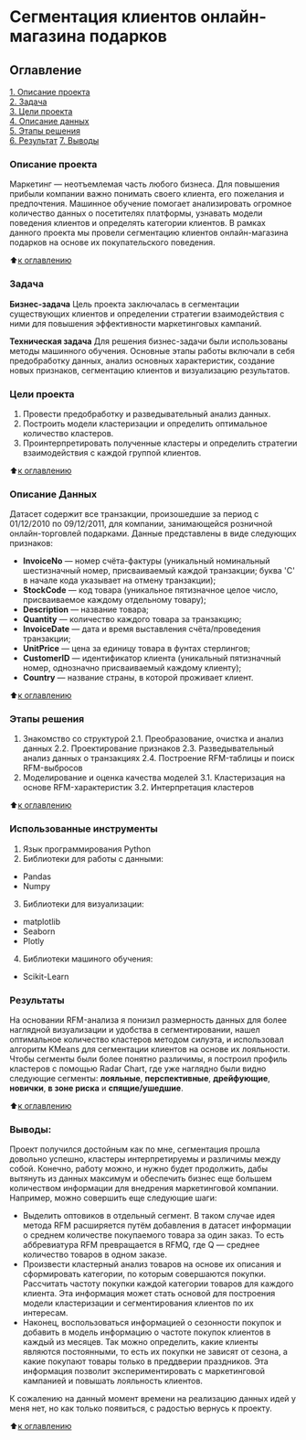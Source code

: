 # Сегментация клиентов онлайн-магазина подарков

## Оглавление  
[1. Описание проекта](https://github.com/KarpovGm/Project-6_E-Commerce-segmentation/README.md#Описание-проекта)  
[2. Задача](https://github.com/KarpovGm/Project-6_E-Commerce-segmentation/README.md#Задача)  
[3. Цели проекта](https://github.com/KarpovGm/Project-6_E-Commerce-segmentation/README.md#Цели-проекта)  
[4. Описание данных](https://github.com/KarpovGm/Project-6_E-Commerce-segmentation/README.md#Описание-данных)  
[5. Этапы решения](https://github.com/KarpovGm/Project-6_E-Commerce-segmentation/README.md#Этапы-решения)    
[6. Результат](https://github.com/KarpovGm/Project-6_E-Commerce-segmentation/README.md#Результат) 
[7. Выводы](https://github.com/KarpovGm/Project-6_E-Commerce-segmentation/README.md#Выводы) 

### Описание проекта    

Маркетинг — неотъемлемая часть любого бизнеса. Для повышения прибыли компании важно понимать своего клиента, его пожелания и предпочтения. Машинное обучение помогает анализировать огромное количество данных о посетителях платформы, узнавать модели поведения клиентов и определять категории клиентов. В рамках данного проекта мы провели сегментацию клиентов онлайн-магазина подарков на основе их покупательского поведения.

:arrow_up:[к оглавлению](https://github.com/KarpovGm/Project-6_E-Commerce-segmentation/README.md#Оглавление)


### Задача  

**Бизнес-задача**
Цель проекта заключалась в сегментации существующих клиентов и определении стратегии взаимодействия с ними для повышения эффективности маркетинговых кампаний.

**Техническая задача**
Для решения бизнес-задачи были использованы методы машинного обучения. Основные этапы работы включали в себя предобработку данных, анализ основных характеристик, создание новых признаков, сегментацию клиентов и визуализацию результатов.



### Цели проекта

1. Провести предобработку и разведывательный анализ данных.
2. Построить модели кластеризации и определить оптимальное количество кластеров.
3. Проинтерпретировать полученные кластеры и определить стратегии взаимодействия с каждой группой клиентов.
  
:arrow_up:[к оглавлению](https://github.com/KarpovGm/Project-6_E-Commerce-segmentation/README.md#Оглавление)


### Описание Данных  

Датасет содержит все транзакции, произошедшие за период с 01/12/2010 по 09/12/2011, для компании, занимающейся розничной онлайн-торговлей подарками. Данные представлены в виде следующих признаков:

* **InvoiceNo** — номер счёта-фактуры (уникальный номинальный шестизначный номер, присваиваемый каждой транзакции; буква 'C' в начале кода указывает на отмену транзакции);
* **StockCode** — код товара (уникальное пятизначное целое число, присваиваемое каждому отдельному товару);
* **Description** — название товара;
* **Quantity** — количество каждого товара за транзакцию;
* **InvoiceDate** — дата и время выставления счёта/проведения транзакции;
* **UnitPrice** — цена за единицу товара в фунтах стерлингов;
* **CustomerID** — идентификатор клиента (уникальный пятизначный номер, однозначно присваиваемый каждому клиенту);
* **Country** — название страны, в которой проживает клиент.

:arrow_up:[к оглавлению](https://github.com/KarpovGm/Project-6_E-Commerce-segmentation/README.md#Оглавление)


### Этапы решения  

1. Знакомство со структурой
2.1. Преобразование, очистка и анализ данных
2.2. Проектирование признаков
2.3. Разведывательный анализ данных о транзакциях
2.4. Построение RFM-таблицы и поиск RFM-выбросов
3. Моделирование и оценка качества моделей
3.1. Кластеризация на основе RFM-характеристик
3.2. Интерпретация кластеров

:arrow_up:[к оглавлению](https://github.com/KarpovGm/Project-6_E-Commerce-segmentation/README.md#Оглавление)

### Использованные инструменты

1. Язык программирования Python
2. Библиотеки для работы с данными: 
* Pandas
* Numpy
3. Библиотеки для визуализации:
* matplotlib
* Seaborn
* Plotly
4. Библиотеки машиного обучения:
* Scikit-Learn

### Результаты
На основании RFM-анализа я понизил размерность данных для более наглядной визуализации и удобства в сегментировании, нашел оптимальное количество кластеров методом силуэта, и использовал алгоритм KMeans для сегментации клиентов на основе их лояльности. Чтобы сегменты были более понятно различимы, я построил профиль кластеров с помощью Radar Chart, где уже наглядно были видно следующие сегменты: **лояльные**, **перспективные**, **дрейфующие**, **новички**, **в зоне риска** и **спящие/ушедшие**.

:arrow_up:[к оглавлению](https://github.com/KarpovGm/Project-6_E-Commerce-segmentation/README.md#Оглавление)


### Выводы:  

Проект получился достойным как по мне, сегментация прошла довольно успешно, кластеры интерпретируемы и различимы между собой. Конечно, работу можно, и нужно будет продолжить, дабы вытянуть из данных максимум и обеспечить бизнес еще большем количеством информации для внедрения маркетинговой компании. Например, можно совершить еще следующие шаги:

* Выделить оптовиков в отдельный сегмент. В таком случае идея метода RFM расширяется путём добавления в датасет информации о среднем количестве покупаемого товара за один заказ. То есть аббревиатура RFM превращается в RFMQ, где Q — среднее количество товаров в одном заказе.
* Произвести кластерный анализ товаров на основе их описания и сформировать категории, по которым совершаются покупки.
Рассчитать частоту покупки каждой категории товаров для каждого клиента. Эта информация может стать основой для построения модели кластеризации и сегментирования клиентов по их интересам.
* Наконец, воспользоваться информацией о сезонности покупок и добавить в модель информацию о частоте покупок клиентов в каждый из месяцев. Так можно определить, какие клиенты являются постоянными, то есть их покупки не зависят от сезона, а какие покупают товары только в преддверии праздников. Эта информация позволит экспериментировать с маркетинговой кампанией и повышать лояльность клиентов.

К сожалению на данный момент времени на реализацию данных идей у меня нет, но как только появиться, с радостью вернусь к проекту.

:arrow_up:[к оглавлению](https://github.com/KarpovGm/Project-6_E-Commerce-segmentation/README.md#Оглавление)



